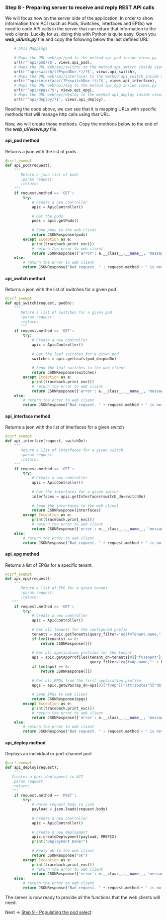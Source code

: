 ### Step 8 - Preparing server to receive and reply REST API calls
We will focus now on the server side of the application. In order to show information from ACI (such as Pods, Switches,
interfaces and EPGs) we need to code API calls in the server that can return that information to the web clients.
Luckily for us, doing this with Python is quite easy. Open you _**web_ui/urls.py**_ file and copy the following below the last defined URL:

```python
    # APIs Mappings
    
    # Maps the URL web/api/pod to the method api_pod inside views.py
    url(r'^api/pod/?$', views.api_pod), 
    # Maps the URL web/api/switch/ to the method api_switch inside views.py
    url(r'^api/switch/(?P<podDn>.*)/?$', views.api_switch), 
    # Maps the URL web/api/interface/ to the method api_switch inside views.py
    url(r'^api/interface/(?P<switchDn>.*)/?$', views.api_interface), 
    # Maps the URL web/api/epg to the method api_epg inside views.py
    url(r'^api/epgs/?$', views.api_epg), 
    # Maps the URL web/api/deploy to the method api_deploy inside views.py
    url(r'^api/deploy/?$', views.api_deploy), 
```

Reading the code above, we can see that it is mapping URLs with specific methods that will manage http calls using that URL.
 
Now, we will create those methods.  Copy the methods below to the end of the _**web_ui/views.py**_ file. 

#### api_pod method

Returns a json with the list of pods

```python
@csrf_exempt
def api_pod(request):
    """
       Return a json list of pods
       :param request:
       :return:
    """
    if request.method == 'GET':
        try:
            # Create a new controller
            apic = ApicController()
            
            # Get the pods
            pods = apic.getPods()
            
            # Send pods to the web client
            return JSONResponse(pods)
        except Exception as e:
            print(traceback.print_exc())
            # return the error to web client
            return JSONResponse({'error': e.__class__.__name__, 'message': str(e)}, status=500)
    else:
        # return the error to web client
        return JSONResponse("Bad request. " + request.method + " is not supported", status=400)

```

#### api_switch method

Returns a json with the list of switches for a given pod

```python
@csrf_exempt
def api_switch(request, podDn):
    """
       Return a list of switches for a given pod
       :param request:
       :return:
       """
    if request.method == 'GET':
        try:
            # Create a new controller
            apic = ApicController()
            
            # Get the leaf switches for a given pod 
            switches = apic.getLeafs(pod_dn=podDn)
            
            # Send the leaf switches to the web client
            return JSONResponse(switches)
        except Exception as e:
            print(traceback.print_exc())
            # return the error to web client
            return JSONResponse({'error': e.__class__.__name__, 'message': str(e)}, status=500)
    else:
        # return the error to web client
        return JSONResponse("Bad request. " + request.method + " is not supported", status=400)

```

#### api_interface method

Returns a json with the list of interfaces for a given switch

```python
@csrf_exempt
def api_interface(request, switchDn):
    """
       Return a list of interfaces for a given switch
       :param request:
       :return:
    """
    if request.method == 'GET':
        try:
            # Create a new controller
            apic = ApicController()
            
            # Get the interfaces for a given switch
            interfaces = apic.getInterfaces(switch_dn=switchDn)
            
            # Send the interfaces to the web client
            return JSONResponse(interfaces)
        except Exception as e:
            print(traceback.print_exc())
            # return the error to web client
            return JSONResponse({'error': e.__class__.__name__, 'message': str(e)}, status=500)
    else:
        # return the error to web client
        return JSONResponse("Bad request. " + request.method + " is not supported", status=400)

```

#### api_epg method

Returns a list of EPGs for a specific tenant.

```python
@csrf_exempt
def api_epg(request):
    """
       Return a list of EPG for a given tenant
       :param request:
       :return:
   """
    if request.method == 'GET':
        try:
            # Create a new controller
            apic = ApicController()
            
            # Get all tenants for the configured prefix
            tenants = apic.getTenants(query_filter='eq(fvTenant.name,"' + PREFIX + '")')
            if len(tenants) == 0:
                return JSONResponse([])
                
            # Get all application profiles for the tenant
            aps = apic.getAppProfiles(tenant_dn=tenants[0]["fvTenant"]["attributes"]["dn"],
                                      query_filter='eq(fvAp.name,"' + PREFIX + '")')
            if len(aps) == 0:
                return JSONResponse([])
            
            # Get all EPGs from the first application profile
            epgs = apic.getEPGs(ap_dn=aps[0]["fvAp"]["attributes"]["dn"])
            
            # Send EPGs to web client
            return JSONResponse(epgs)
        except Exception as e:
            print(traceback.print_exc())
            # return the error to web client
            return JSONResponse({'error': e.__class__.__name__, 'message': str(e)}, status=500)
    else:
        # return the error to web client
        return JSONResponse("Bad request. " + request.method + " is not supported", status=400)

```

#### api_deploy method

Deploys an individual or port-channel port

```python
@csrf_exempt
def api_deploy(request):
    """
   Creates a port deployment in ACI
   :param request:
   :return:
   """
    if request.method == 'POST':
        try:
            # Parse request body to json
            payload = json.loads(request.body)
            
            # Create a new controller
            apic = ApicController()
            
            # Create a new deployment
            apic.createDeployment(payload, PREFIX)
            print("Deployment Done!")
            
            # Reply ok to the web client
            return JSONResponse("ok")
        except Exception as e:
            print(traceback.print_exc())
            # return the error to web client
            return JSONResponse({'error': e.__class__.__name__, 'message': str(e)}, status=500)
    else:
        # return the error to web client
        return JSONResponse("Bad request. " + request.method + " is not supported", status=400)

```

The server is now ready to provide all the functions that the web clients will need.


Next -> [Step 9 - Populating the pod select]

[Step 9 - Populating the pod select]: step9.md